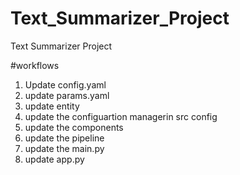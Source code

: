 # Text_Summarizer_Project
Text Summarizer Project

#workflows

1. Update config.yaml
2. update params.yaml
3. update entity
4. update the configuartion managerin src config
5. update the components
6. update the pipeline 
7. update the main.py
8. update app.py
